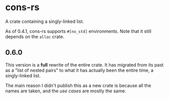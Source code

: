 # cons-rs

A crate containing a singly-linked list.

As of 0.4.1, cons-rs supports `#[no_std]` environments.
Note that it still depends on the `alloc` crate.

## 0.6.0
This version is a **full** rewrite of the entire crate. 
It has migrated from its past as a "list of nested pairs"
to what it has actually been the entire time, a singly-linked list.

The main reason I didn't publish this as a new crate is because
all the names are taken, and the *use cases* are mostly the same.